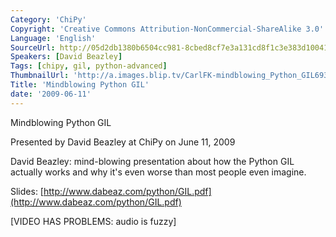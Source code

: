 ```yaml
---
Category: 'ChiPy'
Copyright: 'Creative Commons Attribution-NonCommercial-ShareAlike 3.0'
Language: 'English'
SourceUrl: http://05d2db1380b6504cc981-8cbed8cf7e3a131cd8f1c3e383d10041.r93.cf2.rackcdn.com/chipy/588_mindblowing-python-gil.flv
Speakers: [David Beazley]
Tags: [chipy, gil, python-advanced]
ThumbnailUrl: 'http://a.images.blip.tv/CarlFK-mindblowing_Python_GIL693-605.jpg'
Title: 'Mindblowing Python GIL'
date: '2009-06-11'
---
```

Mindblowing Python GIL

  
Presented by David Beazley at ChiPy on June 11, 2009

  
David Beazley: mind-blowing presentation about how the Python GIL actually
works and why it's even worse than most people even imagine.

  
Slides:
[http://www.dabeaz.com/python/GIL.pdf](http://www.dabeaz.com/python/GIL.pdf)

  
[VIDEO HAS PROBLEMS: audio is fuzzy]
